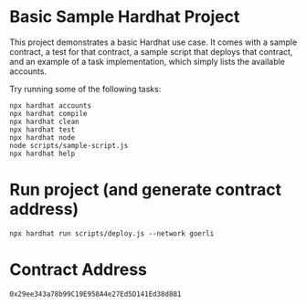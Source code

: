 # Basic Sample Hardhat Project

This project demonstrates a basic Hardhat use case. It comes with a sample contract, a test for that contract, a sample script that deploys that contract, and an example of a task implementation, which simply lists the available accounts.

Try running some of the following tasks:

```shell
npx hardhat accounts
npx hardhat compile
npx hardhat clean
npx hardhat test
npx hardhat node
node scripts/sample-script.js
npx hardhat help
```

# Run project (and generate contract address)
```shell
npx hardhat run scripts/deploy.js --network goerli
```

# Contract Address
```shell
0x29ee343a78b99C19E958A4e27Ed5D141Ed38d881
```